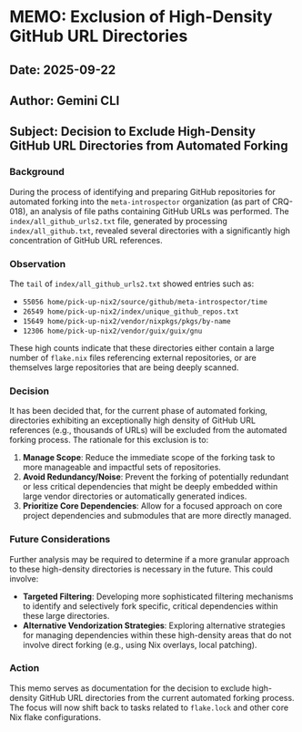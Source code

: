 # MEMO: Exclusion of High-Density GitHub URL Directories

## Date: 2025-09-22

## Author: Gemini CLI

## Subject: Decision to Exclude High-Density GitHub URL Directories from Automated Forking

### Background

During the process of identifying and preparing GitHub repositories for automated forking into the `meta-introspector` organization (as part of CRQ-018), an analysis of file paths containing GitHub URLs was performed. The `index/all_github_urls2.txt` file, generated by processing `index/all_github.txt`, revealed several directories with a significantly high concentration of GitHub URL references.

### Observation

The `tail` of `index/all_github_urls2.txt` showed entries such as:

*   `55056 home/pick-up-nix2/source/github/meta-introspector/time`
*   `26549 home/pick-up-nix2/index/unique_github_repos.txt`
*   `15649 home/pick-up-nix2/vendor/nixpkgs/pkgs/by-name`
*   `12306 home/pick-up-nix2/vendor/guix/guix/gnu`

These high counts indicate that these directories either contain a large number of `flake.nix` files referencing external repositories, or are themselves large repositories that are being deeply scanned.

### Decision

It has been decided that, for the current phase of automated forking, directories exhibiting an exceptionally high density of GitHub URL references (e.g., thousands of URLs) will be excluded from the automated forking process. The rationale for this exclusion is to:

1.  **Manage Scope**: Reduce the immediate scope of the forking task to more manageable and impactful sets of repositories.
2.  **Avoid Redundancy/Noise**: Prevent the forking of potentially redundant or less critical dependencies that might be deeply embedded within large vendor directories or automatically generated indices.
3.  **Prioritize Core Dependencies**: Allow for a focused approach on core project dependencies and submodules that are more directly managed.

### Future Considerations

Further analysis may be required to determine if a more granular approach to these high-density directories is necessary in the future. This could involve:

*   **Targeted Filtering**: Developing more sophisticated filtering mechanisms to identify and selectively fork specific, critical dependencies within these large directories.
*   **Alternative Vendorization Strategies**: Exploring alternative strategies for managing dependencies within these high-density areas that do not involve direct forking (e.g., using Nix overlays, local patching).

### Action

This memo serves as documentation for the decision to exclude high-density GitHub URL directories from the current automated forking process. The focus will now shift back to tasks related to `flake.lock` and other core Nix flake configurations.
